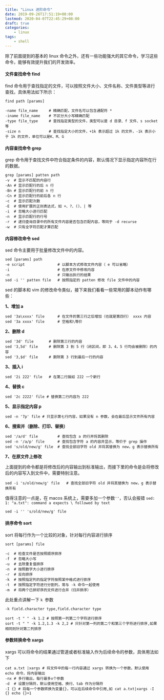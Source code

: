 ```yaml
---
title: "Linux 进阶命令"
date: 2019-09-26T17:51:19+08:00
lastmod: 2020-04-07T22:45:29+08:00
draft: true
categories:
    - linux
tags:
    - shell
---
```


除了前面提到的基本的 linux 命令之外，还有一些功能强大的其它命令，学习这些命令，能够有效提升我们的开发效率。

<!--more-->

#### 文件查找命令 find

find 命令用于查找指定的文件，可以按照文件大小、文件名称、文件类型等进行查找，具体用法如下所示：

```shell
find path [params]

-name file_name		# 精确匹配，文件名可以包含通配符 *
-iname file_name 	# 不区分大小写精确匹配 
-type file_type		# 查找指定类型的文件，类型可以是 d 目录、f 文件、s socket 等
-size n 			# 查找指定大小的文件，+1k 表示超过 1k 的文件，-1k 表示小于 1k 的文件，单位可以是K、M、G
```

#### 内容查找命令 grep

grep 命令用于查找文件中符合指定条件的内容，默认情况下显示指定内容所在行的数据。

```shell
grep [params] patten path
-v	# 显示不匹配的内容行
-An	# 显示匹配行的后 n 行
-Bn	# 显示匹配行的前 n 行
-Cn	# 显示匹配行的前后各 n 行
-c	# 显示匹配次数
-E	# 使用扩展的正则表达式，如 +、?、()、| 等 
-i	# 忽略大小进行匹配
-n	# 显示匹配行的行号
-r	# 递归查询目录中的所有文件内容是否包含匹配内容，等同于 -d recurse
-w	# 只有全字符匹配才算匹配
```

#### 内容修改命令 sed

sed 命令主要用于批量修改文件中的内容。

```shell
sed [params] path
-e script 				# 以脚本方式修改文件内容（ e 可以省略）
-i 						# 在原文件中修改内容
-n 						# 只输出执行的结果
sed -i '' patten file	# 按照指定的 patten 修改 file 文件中的内容
```

sed 的脚本和 vim 的修改命令类似，接下来我们看看一些常用的脚本动作有哪些：

**1、增加 a**

```shell
sed '3a\xxxx' file	 	# 在文件的第三行之后增加（也就是第四行） xxxx 内容
sed '3a xxxx' file		# 空格和\等价
```

**2、删除 d**

```shell
sed '3d' file 		# 删除第三行的内容
sed '3,5d' file 	# 删除第 3 到 5 行（闭区间，即 3，4，5 行均会被删除）的内容
sed '3,$d' file		# 删除第 3 行到最后一行的内容
```

**3、插入 i**

```shell
sed '2i 222' file	# 在第二行插如 222 一个新行
```

**4、替换 c**

```shell
sed '2c 2222' file # 替换第二行内容为 222
```

**5、显示指定内容 p**

```shell
sed -n '7p' file # 只显示第七行内容，如果没有 n 参数，会在最后显示文件所有内容
```

**6、搜索并（删除、打印、替换）**

```shell
sed '/a/d' file			# 查找包含 a 的行并将其删除
sed -n '/a/p' file 		# 查找包含字符 a 的内容并显示，等价于 grep 操作
sed 's/old/new/g' file	# 查找全部旧字符 old 并将其替换为 new，g 表示替换所有
```

**7、在原文件上修改**

上面提到的命令都是将修改后的内容输出到标准输出，而接下里的命令是会将修改后的内容写入到文件中，需要特别注意。

```shell
sed -i 's/old/new/g' file	# 查找全部旧字符 old 并将其替换为 new，g 表示替换所有
```

值得注意的一点是，在 macos 系统上，需要多加一个参数`''`，否认会报错 `sed: 1: "a.txt": command a expects \ followed by text`

```shell
sed -i '' 's/old/new/g' file
```

#### 排序命令 sort

sort 将每行作为一个比较的对象，针对每行内容进行排序

```shell
sort [params] file

-c 	# 检查文件是否按照顺序排序
-f 	# 忽略大小写
-u 	# 去除重复值排序
-n 	# 按照数字大小进行排序
-r	# 反向排序
-k	# 按照指定列的指定字符按照某中格式进行排序
-t 	# 按照指定字符进行分割列，常与 -k 命令一起使用
-m 	# 将两个已排好序的文件进行合并（归并排序）
```

此处重点讲解一下 `k `参数

```shell
-k field.character type,field.character type

sort -t " " -k 1.2 # 按照第一列第二个字符进行排序
sort -t " " -k 1.2,1.3 -k 2,2 # 只针对第一列的第二个和第三个字符进行排序,如果相同则针对第二列排序
```

#### 参数转换命令 xargs

xargs 可以将命令的结果通过管道或者标准输入作为后续命令的参数，具体用法如下

```shell
cat a.txt |xargs # 将文件中的每一行内容通过 xargs 转换为一个参数，默认使用 echo 命令，将内容输出
-nx # 多行输出，每行最多x个参数
-d	# 设置分隔符，默认使用空格、换行、tab 作为分隔符
-I {} # 将每一个参数转换为变量{}，可以在后续命令中引用,如 cat a.txt|xargs -I {} echo {}+1
```

